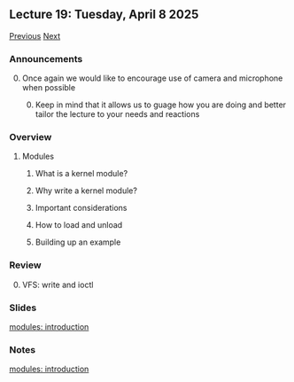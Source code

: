 ## Lecture 19: Tuesday, April 8 2025

[Previous](/course/spring2025-utsa/lectures/L18) [Next](/course/spring2025-utsa/lectures/L20)

### Announcements

0. Once again we would like to encourage use of camera and microphone when possible

    0. Keep in mind that it allows us to guage how you are doing and better tailor the lecture to your needs and reactions

### Overview

1. Modules

    1. What is a kernel module?

    1. Why write a kernel module?

    1. Important considerations

    1. How to load and unload

    1. Building up an example

### Review

0. VFS: write and ioctl

### Slides

[modules: introduction](/slides/modules1.html)

### Notes

[modules: introduction](/slides/modules1.md)
